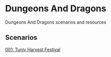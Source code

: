 # Dungeons And Dragons

Dungeons And Dragons scenarios and resources

## Scenarios

[001: Tunly Harvest Festival](Scenarios/001_Tunly_Harvest_Festival.md)  
